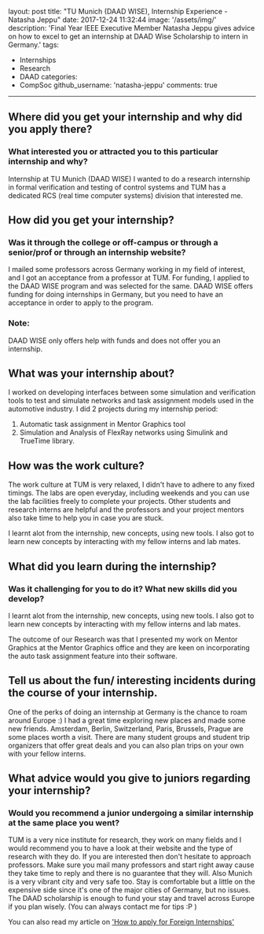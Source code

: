 layout: post
title: "TU Munich (DAAD WISE), Internship Experience - Natasha Jeppu"
date: 2017-12-24 11:32:44
image: '/assets/img/'
description: 'Final Year IEEE Executive Member Natasha Jeppu gives advice on how to excel to get an internship at DAAD Wise Scholarship to intern in Germany.'
tags:
- Internships
- Research
- DAAD
categories:
- CompSoc
github_username: 'natasha-jeppu'
comments: true
---

## Where did you get your internship and why did you apply there? 
### What interested you or attracted you to this particular internship and why?

Internship at TU Munich (DAAD WISE) 
I wanted to do a research internship in formal verification and testing of control systems and TUM has a dedicated RCS (real time computer systems) division that interested me.

## How did you get your internship? 
### Was it through the college or off-campus or through a senior/prof or through an internship website?

I mailed some professors across Germany working in my field of interest, and I got an acceptance from a professor at TUM. For funding, I applied to the DAAD WISE program and was selected for the same. 
DAAD WISE offers funding for doing internships in Germany, but you need to have an acceptance in order to apply to the program. 

### Note: 
DAAD WISE only offers help with funds and does not offer you an internship.

## What was your internship about?

I worked on developing interfaces between some simulation and verification tools to test and simulate networks and task assignment models used in the automotive industry. I did 2 projects during my internship period: 
1. Automatic task assignment in Mentor Graphics tool 
2. Simulation and Analysis of FlexRay networks using Simulink and TrueTime library.

## How was the work culture?

The work culture at TUM is very relaxed, I didn't have to adhere to any fixed timings. The labs are open everyday, including weekends and you can use the lab facilities freely to complete your projects. Other students and research interns are helpful and the professors and your project mentors also take time to help you in case you are stuck.

I learnt alot from the internship, new concepts, using new tools. I also got to learn new concepts by interacting with my fellow interns and lab mates.

## What did you learn during the internship? 
### Was it challenging for you to do it? What new skills did you develop?

I learnt alot from the internship, new concepts, using new tools. I also got to learn new concepts by interacting with my fellow interns and lab mates.

The outcome of our Research was that I presented my work on Mentor Graphics at the Mentor Graphics office and they are keen on incorporating the auto task assignment feature into their software.

## Tell us about the fun/ interesting incidents during the course of your internship.

One of the perks of doing an internship at Germany is the chance to roam around Europe :) I had a great time exploring new places and made some new friends. Amsterdam, Berlin, Switzerland, Paris, Brussels, Prague are some places worth a visit. There are many student groups and student trip organizers that offer great deals and you can also plan trips on your own with your fellow interns.

## What advice would you give to juniors regarding your internship?
### Would you recommend a junior undergoing a similar internship at the same place you went?

TUM is a very nice institute for research, they work on many fields and I would recommend you to have a look at their website and the type of research with they do. If you are interested then don't hesitate to approach professors. Make sure you mail many professors and start right away cause they take time to reply and there is no guarantee that they will. Also Munich is a very vibrant city and very safe too. Stay is comfortable but a little on the expensive side since it's one of the major cities of Germany, but no issues. The DAAD scholarship is enough to fund your stay and travel across Europe if you plan wisely. (You can always contact me for tips :P )

You can also read my article on ['How to apply for Foreign Internships'](/gyan/internships-abroad) 